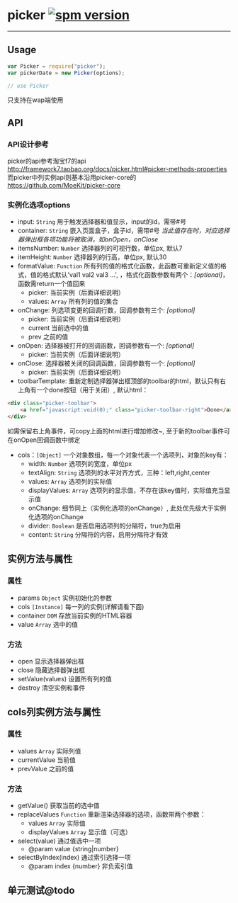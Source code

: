 # picker [![spm version](http://moekit.com/badge/picker)](http://spmjs.io/package/picker)

---

## Usage
```js
var Picker = require("picker");
var pickerDate = new Picker(options);

// use Picker
```

只支持在wap端使用

## API

### API设计参考
picker的api参考淘宝f7的api  
http://framework7.taobao.org/docs/picker.html#picker-methods-properties  
而picker中列实例api则基本沿用picker-core的  
https://github.com/MoeKit/picker-core

### 实例化选项options
+ input: `String` 用于触发选择器和值显示，input的id，需带#号
+ container: `String` 嵌入页面盒子，盒子id，需带#号 *当此值存在时，对应选择器弹出框各项功能将被取消，如onOpen，onClose*
+ itemsNumber: `Number` 选择器列的可视行数，单位px, 默认7
+ itemHeight: `Number` 选择器列的行高，单位px, 默认30
+ formatValue: `Function` 所有列的值的格式化函数，此函数可重新定义值的格式，值的格式默认'val1 val2 val3 ...', ，格式化函数参数有两个：*[optional]*，函数需return一个值回来
	+ picker: 当前实例（后面详细说明）
	+ values: `Array` 所有列的值的集合
+ onChange: 列选项变更的回调行数，回调参数有三个: *[optional]*
	+ picker: 当前实例（后面详细说明）
	+ current 当前选中的值
	+ prev 之前的值
+ onOpen: 选择器被打开的回调函数，回调参数有一个: *[optional]*
	+ picker: 当前实例（后面详细说明）
+ onClose: 选择器被关闭的回调函数，回调参数有一个: *[optional]*
	+ picker: 当前实例（后面详细说明）
+ toolbarTemplate: 重新定制选择器弹出框顶部的toolbar的html，默认只有右上角有一个done按钮（用于关闭）, 默认html：
```html
<div class="picker-toolbar">
	<a href="javascript:void(0);" class="picker-toolbar-right">Done</a>
</div>
```
如需保留右上角事件，可copy上面的html进行增加修改~, 至于新的toolbar事件可在onOpen回调函数中绑定
+ cols：`[Object]` 一个对象数组，每一个对象代表一个选项列，对象的key有：
	+ width: `Number` 选项列的宽度，单位px
	+ textAlign: `String` 选项列的水平对齐方式，三种：left,right,center
	+ values: `Array` 选项列的实际值
	+ displayValues: `Array` 选项列的显示值，不存在该key值时，实际值充当显示值
	+ onChange: 细节同上（实例化选项的onChange）, 此处优先级大于实例化选项的onChange
	+ divider: `Boolean` 是否启用选项列的分隔符，true为启用
	+ content: `String` 分隔符的内容，启用分隔符才有效

## 实例方法与属性

### 属性
+ params `Object` 实例初始化的参数
+ cols `[Instance]` 每一列的实例(详解请看下面)
+ container `DOM` 存放当前实例的HTML容器
+ value `Array` 选中的值

### 方法
+ open 显示选择器弹出框
+ close 隐藏选择器弹出框
+ setValue(values) 设置所有列的值
+ destroy 清空实例和事件

## cols列实例方法与属性

### 属性
+ values `Array` 实际列值
+ currentValue 当前值
+ prevValue 之前的值

### 方法
+ getValue() 获取当前的选中值
+ replaceValues `Function` 重新渲染选择器的选项，函数带两个参数：
	+ values `Array` 实际值
	+ displayValues `Array` 显示值（可选）
+ select(value) 通过值选中一项
	+ @param value {string|number}
+ selectByIndex(index) 通过索引选择一项
	+ @param index {number} 非负索引值

## 单元测试@todo